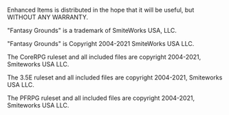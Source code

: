 Enhanced Items is distributed in the hope that it will be useful, but WITHOUT ANY WARRANTY.

"Fantasy Grounds" is a trademark of SmiteWorks USA, LLC.

"Fantasy Grounds" is Copyright 2004-2021 SmiteWorks USA LLC.

The CoreRPG ruleset and all included files are copyright 2004-2021, Smiteworks USA LLC.

The 3.5E ruleset and all included files are copyright 2004-2021, Smiteworks USA LLC.

The PFRPG ruleset and all included files are copyright 2004-2021, Smiteworks USA LLC.